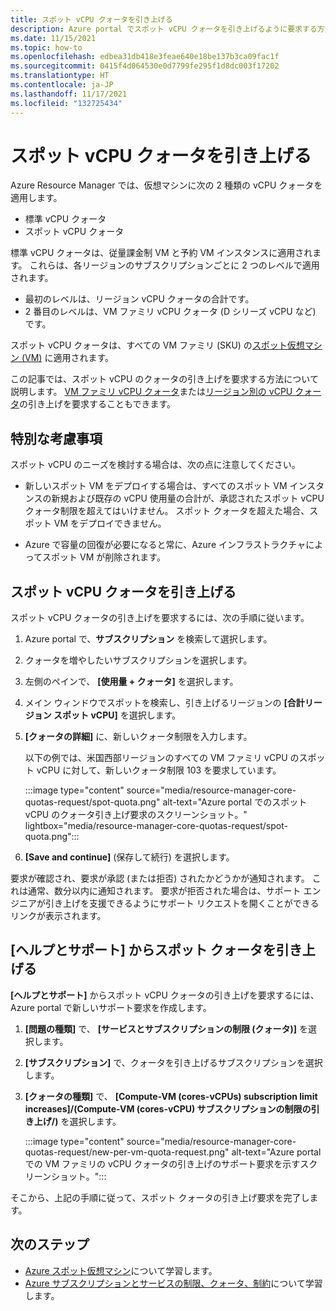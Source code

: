 ```yaml
---
title: スポット vCPU クォータを引き上げる
description: Azure portal でスポット vCPU クォータを引き上げるように要求する方法について説明します。
ms.date: 11/15/2021
ms.topic: how-to
ms.openlocfilehash: edbea31db418e3feae640e18be137b3ca09fac1f
ms.sourcegitcommit: 0415f4d064530e0d7799fe295f1d8dc003f17202
ms.translationtype: HT
ms.contentlocale: ja-JP
ms.lasthandoff: 11/17/2021
ms.locfileid: "132725434"
---
```

# <a name="increase-spot-vcpu-quotas"></a>スポット vCPU クォータを引き上げる

Azure Resource Manager では、仮想マシンに次の 2 種類の vCPU クォータを適用します。

- 標準 vCPU クォータ
- スポット vCPU クォータ

標準 vCPU クォータは、従量課金制 VM と予約 VM インスタンスに適用されます。 これらは、各リージョンのサブスクリプションごとに 2 つのレベルで適用されます。

- 最初のレベルは、リージョン vCPU クォータの合計です。
- 2 番目のレベルは、VM ファミリ vCPU クォータ (D シリーズ vCPU など) です。

スポット vCPU クォータは、すべての VM ファミリ (SKU) の[スポット仮想マシン (VM)](../../virtual-machines/spot-vms.md) に適用されます。

この記事では、スポット vCPU のクォータの引き上げを要求する方法について説明します。 [VM ファミリ vCPU クォータ](per-vm-quota-requests.md)または[リージョン別の vCPU クォータ](regional-quota-requests.md)の引き上げを要求することもできます。

## <a name="special-considerations"></a>特別な考慮事項

スポット vCPU のニーズを検討する場合は、次の点に注意してください。

- 新しいスポット VM をデプロイする場合は、すべてのスポット VM インスタンスの新規および既存の vCPU 使用量の合計が、承認されたスポット vCPU クォータ制限を超えてはいけません。 スポット クォータを超えた場合、スポット VM をデプロイできません。

- Azure で容量の回復が必要になると常に、Azure インフラストラクチャによってスポット VM が削除されます。

## <a name="increase-a-spot-vcpu-quota"></a>スポット vCPU クォータを引き上げる

スポット vCPU クォータの引き上げを要求するには、次の手順に従います。

1. Azure portal で、**サブスクリプション** を検索して選択します。
1. クォータを増やしたいサブスクリプションを選択します。
1. 左側のペインで、 **[使用量 + クォータ]** を選択します。
1. メイン ウィンドウでスポットを検索し、引き上げるリージョンの **[合計リージョン スポット vCPU]** を選択します。
1. **[クォータの詳細]** に、新しいクォータ制限を入力します。

   以下の例では、米国西部リージョンのすべての VM ファミリ vCPU のスポット vCPU に対して、新しいクォータ制限 103 を要求しています。

   :::image type="content" source="media/resource-manager-core-quotas-request/spot-quota.png" alt-text="Azure portal でのスポット vCPU のクォータ引き上げ要求のスクリーンショット。" lightbox="media/resource-manager-core-quotas-request/spot-quota.png":::

1. **[Save and continue]** (保存して続行) を選択します。

要求が確認され、要求が承認 (または拒否) されたかどうかが通知されます。 これは通常、数分以内に通知されます。 要求が拒否された場合は、サポート エンジニアが引き上げを支援できるようにサポート リクエストを開くことができるリンクが表示されます。

## <a name="increase-a-spot-quota-from-help--support"></a>[ヘルプとサポート] からスポット クォータを引き上げる

**[ヘルプとサポート]** からスポット vCPU クォータの引き上げを要求するには、Azure portal で新しいサポート要求を作成します。

1. **[問題の種類]** で、 **[サービスとサブスクリプションの制限 (クォータ)]** を選択します。
1. **[サブスクリプション]** で、クォータを引き上げるサブスクリプションを選択します。
1. **[クォータの種類]** で、 **[Compute-VM (cores-vCPUs) subscription limit increases]/(Compute-VM (cores-vCPU) サブスクリプションの制限の引き上げ/)** を選択します。

   :::image type="content" source="media/resource-manager-core-quotas-request/new-per-vm-quota-request.png" alt-text="Azure portal での VM ファミリの vCPU クォータの引き上げのサポート要求を示すスクリーンショット。":::

そこから、上記の手順に従って、スポット クォータの引き上げ要求を完了します。

## <a name="next-steps"></a>次のステップ

- [Azure スポット仮想マシン](../../virtual-machines/spot-vms.md)について学習します。
- [Azure サブスクリプションとサービスの制限、クォータ、制約](/azure/azure-resource-manager/management/azure-subscription-service-limits)について学習します。
